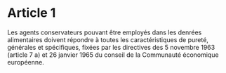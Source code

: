 # Article 1

Les agents conservateurs pouvant être employés dans les denrées alimentaires doivent répondre à toutes les caractéristiques de pureté, générales et spécifiques, fixées par les directives des 5 novembre 1963 (article 7 a) et 26 janvier 1965 du conseil de la Communauté économique européenne.
